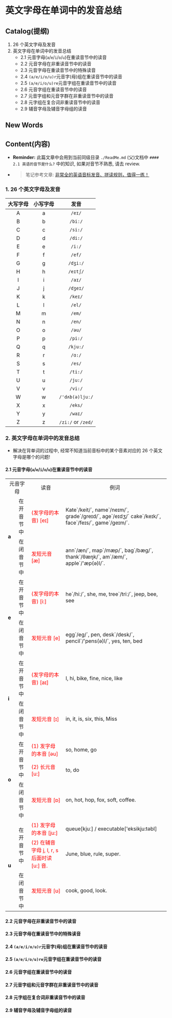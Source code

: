 #  英文字母在单词中的发音总结



## Catalog(提纲) 
1. 26 个英文字母及发音
2. 英文字母在单词中的发音总结
    + 2.1 元音字母(`a`/`e`/`i`/`o`/`u`)在重读音节中的读音
    + 2.2 元音字母在非重读音节中的读音
    + 2.3 元音字母在重读音节中的特殊读音
    + 2.4 `(a/e/i/o/u)r`元音字(母)组在重读音节中的读音
    + 2.5 `(a/e/i/o/u)re`元音字组在重读音节中的读音
    + 2.6 元音字组在重读音节中的读音
    + 2.7 元音字组和元音字群在非重读音节中的读音
    + 2.8 元字组在复合词非重读音节中的读音
    + 2.9 辅音字母及辅音字母组的读音





## New Words



## Content(内容)

- **Reminder:** 此篇文章中会用到当前同级目录 `./ReadMe.md`
  (父)文档中 `#### 2.1 英语的音节是什么?` 中的知识, 如果对音节不熟悉,
  请去 review.
- > 笔记参考文章: [非常全的英语音标发音、拼读规则，值得一练！](https://zhuanlan.zhihu.com/p/38602258)


### 1. 26 个英文字母及发音
| 大写字母| 小写字母| 发音|
|:---:|:---:|:---:|
| A | a | `/eɪ/` |
| B | b | `/biː/` |
| C | c | `/si:/` |
| D | d | `/di:/` |
| E | e | `/i:/` |
| F | f | `/ef/` |
| G | g | `/dʒi:/` |
| H | h | `/eɪtʃ/` |
| I | i | `/aɪ/` |
| J | j | `/dʒeɪ/` |
| K | k | `/keɪ/` |
| L | l | `/el/` |
| M | m | `/em/` |
| N | n | `/en/` |
| O | o | `/əu/` |
| P | p | `/pi:/` |
| Q | q | `/kju:/` |
| R | r | `/ɑ:/` |
| S | s | `/es/` |
| T | t | `/ti:/` |
| U | u | `/ju:/` |
| V | v | `/vi:/` |
| W | w | `/'dʌb(ə)ljuː/` |
| X | x | `/eks/` |
| Y | y | `/waɪ/` |
| Z | z | `/zi:/` or `/zed/` |


### 2. 英文字母在单词中的发音总结
- 解决在背单词的过程中, 经常不知道当前音标中的某个音素对应的 26 个英文字母是哪个的问题!

#### 2.1 元音字母(`a`/`e`/`i`/`o`/`u`)在重读音节中的读音
<table>
    <tr>
        <td colspan="2" style="text-align:center;">元音字母</td>
        <td style="text-align:center;">读音</td>
        <td style="text-align:center;">例词</td>
    </tr>
    <tr>
        <td rowspan="2"><strong>a</strong></td>
        <td style="text-align:center;">在开音节中</td>
        <td style="color:red;">(发字母的本音) [eɪ]</td>
        <td>
            Kate`/keit/`, name`/neɪm/`, grade`/greɪd/`, age`/eɪdʒ/`
            cake`/keɪk/`, face`/feɪs/`, game`/geɪm/`.
        </td>
    </tr>
    <tr>
        <td style="text-align:center;">在闭音节中</td>
        <td style="color:red;">发短元音 [æ]</td>
        <td>
            ann`/æn/`, map`/mæp/`, bag`/bæg/`, thank`/θæŋk/`, am`/æm/`,
            apple`/'æp(ə)l/`.
        </td>
    </tr>
    <tr>
        <td rowspan="2"><strong>e</strong></td>
        <td style="text-align:center;">在开音节中</td>
        <td style="color:red;">(发字母的本音) [i:]</td>
        <td>
            he`/hiː/`, she, me, tree`/triː/`, jeep, bee, see
        </td>
    </tr>
    <tr>
        <td style="text-align:center;">在闭音节中</td>
        <td style="color:red;">发短元音 [e]</td>
        <td>
            egg`/eg/`, pen, desk`/desk/`, pencil`/'pens(ə)l/`, yes, ten, bed
        </td>
    </tr>
    <tr>
        <td rowspan="2"><strong>i</strong></td>
        <td style="text-align:center;">在开音节中</td>
        <td style="color:red;">(发字母的本音) [aɪ]</td>
        <td>
            I, hi, bike, fine, nice, like
        </td>
    </tr>
    <tr>
        <td style="text-align:center;">在闭音节中</td>
        <td style="color:red;">发短元音 [ɪ]</td>
        <td>
            in, it, is, six, this, Miss
        </td>
    </tr>
    <tr>
        <td rowspan="3"><strong>o</strong></td>
        <td style="text-align:center;" rowspan="2">在开音节中</td>
        <td style="color:red;">(1) 发字母的本音 [əu]</td>
        <td>
            so, home, go
        </td>
    </tr>
    <tr>
        <td style="color:red;">
            (2) 长元音 [u:]</td>
        <td>
           to, do
        </td>
    </tr>
    <tr>
        <td style="text-align:center;">在闭音节中</td>
        <td style="color:red;">发短元音 [ɒ]</td>
        <td>
            on, hot, hop, fox, soft, coffee.
        </td>
    </tr>
    <tr>
        <td rowspan="3"><strong>u</strong></td>
        <td style="text-align:center;" rowspan="2">在开音节中<br></td>
        <td style="color:red;">(1) 发字母的本音 [ju:]</td>
        <td>
            queue[kjuː] / executable['eksikju:təbl]
        </td>
    </tr>
    <tr>
        <td style="color:red;">
            (2) 在辅音字母 j, l, r, s 后面时读 [u:] 音.</td>
        <td>
            June, blue, rule, super.
        </td>
    </tr>
    <tr>
        <td style="text-align:center;">在闭音节中</td>
        <td style="color:red;">发短元音 [ʊ]</td>
        <td>
            cook, good, look.
        </td>
    </tr>
</table>



#### 2.2 元音字母在非重读音节中的读音


#### 2.3 元音字母在重读音节中的特殊读音


#### 2.4 `(a/e/i/o/u)r`元音字(母)组在重读音节中的读音


#### 2.5 `(a/e/i/o/u)re`元音字组在重读音节中的读音


#### 2.6 元音字组在重读音节中的读音


#### 2.7 元音字组和元音字群在非重读音节中的读音


#### 2.8 元字组在复合词非重读音节中的读音


#### 2.9 辅音字母及辅音字母组的读音
